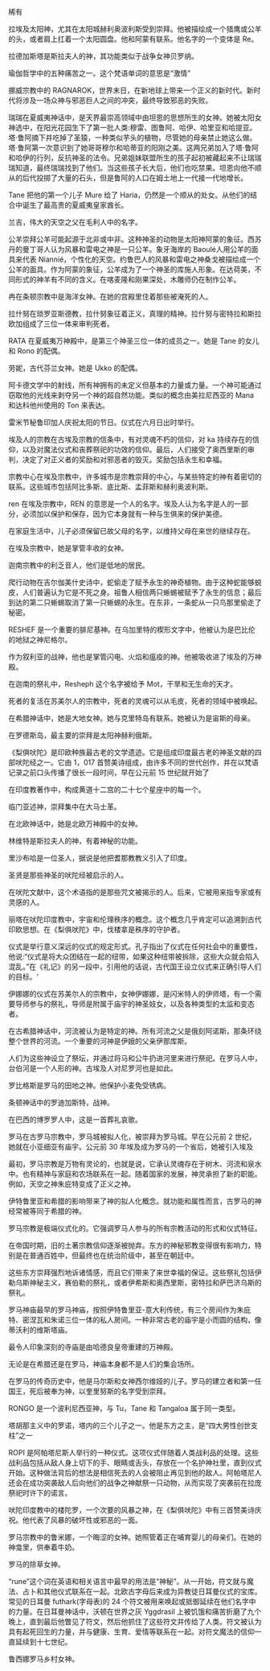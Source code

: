 

稀有

拉埃及太阳神，尤其在太阳城赫利奥波利斯受到崇拜。他被描绘成一个猎鹰或公羊的头，或者肩上扛着一个太阳圆盘。他和阿蒙有联系。他名字的一个变体是 Re。

拉德加斯塔是斯拉夫人的神，其功能类似于战争女神贝罗纳。

瑜伽哲学中的五种痛苦之一。这个梵语单词的意思是“激情”

挪威宗教中的 RAGNAROK，世界末日，在新地球上带来一个正义的新时代。新时代将涉及一场众神与邪恶巨人之间的冲突，最终导致邪恶的失败。

瑞瑞在夏威夷神话中，是天界最崇高领域中由坦恩的思想所生的女神。她被太阳女神选中，在阳光花园生下了第一批人类:穆雷、图鲁阿、哈伊、哈里亚和哈提亚。塔·鲁阿摘下并吃掉了圣猿，一种类似芋头的植物，尽管她的母亲禁止她这么做。塔·鲁阿第一次意识到了她哥哥穆尔和哈蒂亚的阳刚之美。这两兄弟加入了塔·鲁阿和哈伊的行列，反抗神圣的法令。兄弟姐妹联盟所生的孩子起初被藏起来不让瑞瑞瑞知道，最终瑞瑞找到了他们。当这些孩子长大后，他们也吃禁果。坦恩向他不顺从的后代投掷了大量的石头，但是鲁阿的人口在姆土地上一代接一代地增长。

Tane 把他的第一个儿子 Mure 给了 Haria，仍然是一个顺从的处女。从他们的结合中诞生了最高贵的夏威夷皇家酋长。

兰吉，伟大的天空之父在毛利人中的名字。

公羊崇拜公羊可能起源于北非或中非。这种神圣的动物是太阳神阿蒙的象征。西苏丹的曼丁哥人认为风暴和雷电之神是一只公羊。象牙海岸的 Baoulé人用公羊的面具来代表 Niannié，个性化的天空。约鲁巴人的风暴和雷电之神桑戈被描绘成一个公羊的面具。作为阿蒙的象征，公羊成为了一个神圣的库施人形象。在达荷美，不同形式的神羊有不同的含义。在喀麦隆和刚果深处，木雕师仍在制作公羊。

冉在条顿宗教中是海洋女神。在她的宫殿里住着那些被淹死的人。

拉什努在琐罗亚斯德教，拉什努象征着正义，真理的精神。拉什努与密特拉和斯拉欧加组成了三位一体来审判死者。

RATA 在夏威夷万神殿中，是第三个神圣三位一体的成员之一。她是 Tane 的女儿和 Rono 的配偶。

劳妮，古代芬兰女神。她是 Ukko 的配偶。

阿卡德文学中的射线，所有神拥有的未定义但基本的力量或力量。一个神可能通过窃取他的光线来剥夺另一个神的超自然功能。类似的概念由美拉尼西亚的 Mana 和达科他州使用的 Ton 来表达。

雷米节秘鲁印加人庆祝太阳的节日。仪式在六月日出时举行。

埃及人的宗教在古埃及宗教的信条中，有对灵魂不朽的信仰，对 ka 持续存在的信仰，以及对魔法仪式和丧葬祭祀的功效的信仰。最后，人们接受了奥西里斯的审判，决定了对正义者的奖励和对邪恶者的毁灭。奖励包括永生和幸福。

宗教中心在埃及宗教中，许多城市是宗教崇拜的中心，与某些特定的神有着密切的联系。这些城市包括阿比多斯、底比斯、孟菲斯和赫利奥波利斯。

ren 在埃及宗教中，REN 的意思是一个人的名字。埃及人认为名字是人的一部分，必须加以保护和保存，因为它本身就有一种与生俱来的保护美德。

在家庭生活中，儿子必须保留已故父母的名字，以维持父母在来世的继续存在。

在埃及宗教中，她是掌管丰收的女神。

迦南宗教中的利乏音人，他们是低地的居民。

爬行动物在吉尔伽美什史诗中，蛇偷走了赋予永生的神奇植物。由于这种蛇能够蜕皮，人们普遍认为它是不死之身。祖鲁人相信两只蜥蜴被赋予了永生的信息；最后到达的第二只蜥蜴取消了第一只蜥蜴的永生。在东非，一条蛇从一只鸟那里偷走了秘密。

RESHEF 是一个重要的腓尼基神。在乌加里特的楔形文字中，他被认为是巴比伦的地狱之神尼格尔。

作为叙利亚的战神，他也是掌管闪电、火焰和瘟疫的神。他被吸收进了埃及的万神殿。

在迦南的祭礼中，Resheph 这个名字被给予 Mot，干旱和无生命的天才。

死者的复活在苏美尔人的宗教中，死者的灵魂可以从毛皮，死者的领域中被唤起。

在希腊神话中，她是大地女神。她与克里特岛有联系。她被认为是宙斯的母亲。

在罗德斯岛，最主要的崇拜是太阳神赫利俄斯。

《梨俱吠陀》是印欧种族最古老的文学遗迹。它是组成印度最古老的神圣文献的四部吠陀经之一。它由 1，017 首赞美诗组成，由许多不同的世代创作，并在以梵语记录之前口头传播了很长一段时间，早在公元前 15 世纪就开始了

在印度教著作中，构成黄道十二宫的二十七个星座中的每一个。

临门亚述神，崇拜集中在大马士革。

在北欧神话中，她是北欧万神殿中的女神。

林维特是斯拉夫人的神，有着神秘的功能。

里沙布哈是一位圣人，据说是他把耆那教教义引入了印度。

圣贤是那些神圣的吠陀经被启示的人。

在吠陀文献中，这个术语指的是那些咒文被揭示的人。后来，它被用来指专家或有灵感的人。

丽塔在吠陀印度教中，宇宙和伦理秩序的概念。这个概念几乎肯定可以追溯到古代印欧思想。在《梨俱吠陀》中，伐楼拿是秩序的守护者。

仪式是举行意义深远的仪式的规定形式。孔子指出了仪式在任何社会中的重要性，他说:“仪式是将大众团结在一起的纽带，如果这种纽带被拆除，这些大众就会陷入混乱。”在《礼记》的另一段中，引用他的话说，古代国王设立仪式来正确引导人们的目标。'

伊娜娜的仪式在苏美尔人的宗教中，女神伊娜娜，是闪米特人的伊师塔，有一个需要导师参与的祭礼，导师是附属于庙宇的神圣妓女，以及各种类型的太监和变态者。

在古希腊神话中，河流被认为是特定的神。所有河流之父是俄刻阿诺斯，那条环绕整个世界的河流。一个重要的河神是伊娥的父亲伊那库斯。

人们为这些神设立了祭坛，并通过将马和公牛扔进河里来进行祭祀。在罗马人中，台伯河是一个人形的神。古埃及人对尼罗河也是如此。

罗比格斯是罗马的田地之神。他保护小麦免受锈病。

条顿神话中的罗迪加斯特，战神。

在巴西的博罗罗人中，这是一首葬礼哀歌。

罗马在古罗马宗教中，罗马城被拟人化，被崇拜为罗马城。早在公元前 2 世纪，她就在小亚细亚有庙宇。公元前 30 年埃及成为罗马的一个省后，她被引入埃及

最初，罗马宗教是万物有灵论的，也就是说，它承认灵魂存在于树木、河流和泉水中。也有精神与家庭和农场联系在一起。随着国家的发展，神灵承担了新的职能。例如，天空之神朱庇特变成了正义之神。

伊特鲁里亚和希腊的影响带来了神的拟人化概念。就功能和属性而言，古罗马的神经常被等同于希腊的神。

罗马宗教是极端仪式化的。它强调罗马人参与的所有宗教活动的形式和仪式特征。

在帝国时期，旧的土著宗教信仰逐渐被抛弃。东方的神秘邪教变得很有影响力，特别是在普通百姓中，但最终也在统治阶级中，甚至在朝廷中。

这些东方崇拜强烈地诉诸情感，而且它们带来了来世幸福的保证。这些祭礼包括伊勒乌斯神秘主义，赛伯勒的祭礼，或者伊希斯和奥西里斯，密特拉和萨巴济乌斯的祭礼。

罗马神庙最早的罗马神庙，按照伊特鲁里亚-意大利传统，有三个房间作为朱庇特、密涅瓦和朱诺三位一体的私人房间。一种非常古老的庙宇是小而圆的结构，像蒂沃利的维斯塔庙。

最令人印象深刻的寺庙是由哈德良皇帝重建的万神殿。

无论是在希腊还是在罗马，神庙本身都不是人们的集会场所。

在罗马的传奇历史中，他是马尔斯和女神西尔维娅的儿子。罗马的建立者和第一任国王，死后被奉为神，以奎里努斯的名字受到崇拜。

RONGO 是一个波利尼西亚神，与 Tu，Tane 和 Tangaloa 属于同一类型。

塔胡那主义中的罗诺，塔内的三个儿子之一。他是东方之主，是“四大男性创世支柱”之一

ROPI 是阿帕塔尼斯人举行的一种仪式。这项仪式伴随着人类战利品的处理。这些战利品包括从敌人身上切下的手、眼睛或舌头，存放在一个名护神社里，直到仪式开始。这种做法背后的想法是相信死去的人会被阻止再见到他的敌人。阿帕塔尼人还会在成功突袭敌人后向他们的战争之神献祭一只动物，从而实现了突袭前在拉庞祭祀时许下的诺言。

吠陀印度教中的楼陀罗，一个次要的风暴之神，在《梨俱吠陀》中有三首赞美诗庆祝。他代表了风暴的破坏性或邪恶的一面。

罗马宗教中的鲁米娜，一个晦涩的女神。她照管着正在哺育婴儿的母亲们。在她的神龛里，供奉着牛奶。

罗马的除草女神。

“rune”这个词在英语和相关语言中最早的用法是“神秘”。从一开始，符文就与魔法、占卜和其他仪式联系在一起。北欧古字母后来成为异教徒日耳曼仪式的宝库。常见的日耳曼 futhark(字母表)的 24 个符文被用来唤起或抵御延续在他们名字中的力量。在日耳曼神话中，沃顿在世界之灰 Yggdrasil 上被饥饿和痛苦折磨了九个晚上，直到最后他瞥见了符文，然后他抓住了这些符文并传给了人类。符文被认为具有起死回生的力量，并与健康、生育、爱情等联系在一起。对符文魔法的信仰一直延续到十七世纪。

鲁西娜罗马乡村女神。